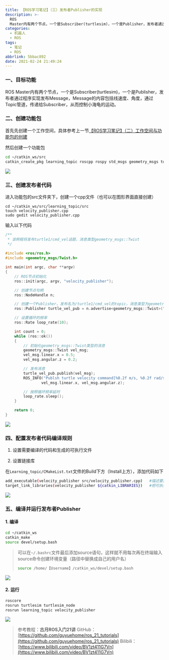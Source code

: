 ```yaml
---
title: 【ROS学习笔记】（三）发布者Publisher的实现
description: >-
  ROS
  Master内有两个节点，一个是Subscriber(turtlesim)，一个是Publisher，发布者通过程序实现发布Message，Message的内容包括线速度、角度，通过Topic管道，传递给Subscriber，从而控制小海龟的运动。
categories:
  - 机器人
  - ROS
tags:
  - 笔记
  - ROS
abbrlink: 5bbac892
date: 2021-02-24 21:49:24
---
```


### 一、目标功能

ROS Master内有两个节点，一个是Subscriber(turtlesim)，一个是Publisher，发布者通过程序实现发布Message，Message的内容包括线速度、角度，通过Topic管道，传递给Subscriber，从而控制小海龟的运动。

### 二、创建功能包

首先先创建一个工作空间，具体参考上一节[【ROS学习笔记】（二）工作空间与功能包的创建](https://blog.csdn.net/weixin_44543463/article/details/113985223)

然后创建一个功能包

```bash
cd ~/catkin_ws/src
catkin_create_pkg learning_topic roscpp rospy std_msgs geometry_msgs turtlesim
```
![](https://img.mahaofei.com/img/202112231647709-ros-notes3-1.png)

### 三、创建发布者代码

进入功能包的src文件夹下，创建一个cpp文件（也可以在图形界面直接创建）

```
cd ~/catkin_ws/src/learning_topic/src
touch velocity_publisher.cpp
sudo gedit velocity_publisher.cpp
```

输入以下代码

```c
/**
 * 该例程将发布turtle1/cmd_vel话题，消息类型geometry_msgs::Twist
 */
 
#include <ros/ros.h>
#include <geometry_msgs/Twist.h>

int main(int argc, char **argv)
{
	// ROS节点初始化
	ros::init(argc, argv, "velocity_publisher");

	// 创建节点句柄
	ros::NodeHandle n;

	// 创建一个Publisher，发布名为/turtle1/cmd_vel的topic，消息类型为geometry_msgs::Twist，队列长度10
	ros::Publisher turtle_vel_pub = n.advertise<geometry_msgs::Twist>("/turtle1/cmd_vel", 10);

	// 设置循环的频率
	ros::Rate loop_rate(10);

	int count = 0;
	while (ros::ok())
	{
	    // 初始化geometry_msgs::Twist类型的消息
		geometry_msgs::Twist vel_msg;
		vel_msg.linear.x = 0.5;
		vel_msg.angular.z = 0.2;

	    // 发布消息
		turtle_vel_pub.publish(vel_msg);
		ROS_INFO("Publsh turtle velocity command[%0.2f m/s, %0.2f rad/s]", 
				vel_msg.linear.x, vel_msg.angular.z);

	    // 按照循环频率延时
	    loop_rate.sleep();
	}

	return 0;
}
```
![](https://img.mahaofei.com/img/202112231647723-ros-notes3-2.png)

### 四、配置发布者代码编译规则

1. 设置需要编译的代码和生成的可执行文件

2. 设置链接库

在`Learning_topic/CMakeList.txt`文件的Build下方（Install上方），添加代码如下

```bash
add_executable(velocity_publisher src/velocity_publisher.cpp)	#描述要把哪个程序文件编译成哪个可执行文件
target_link_libraries(velocity_publisher ${catkin_LIBRARIES})	#把可执行文件和库做链接
```
![](https://img.mahaofei.com/img/202112231648236-ros-notes3-3.png)

### 五、编译并运行发布者Publisher

#### 1. 编译

```bash
cd ~/catkin_ws
catkin_make
source devel/setup.bash
```

> 可以在`~/.bashrc`文件最后添加source语句，这样就不用每次再在终端输入source命令创建环境变量（路径中替换成自己的用户名）
> ```bash
> source /home/【Username】/catkin_ws/devel/setup.bash
> ```

![](https://img.mahaofei.com/img/202112231648682-ros-notes3-4.png)
#### 2. 运行

```bash
roscore
rosrun turtlesim turtlesim_node
rosrun learning_topic velocity_publisher
```

![](https://img.mahaofei.com/img/202112231648643-ros-notes3-5.png)
>参考教程：**古月ROS入门21讲**
>GitHub：[https://github.com/guyuehome/ros_21_tutorials](https://github.com/guyuehome/ros_21_tutorials)
>Bilibili：[https://www.bilibili.com/video/BV1zt411G7Vn](https://www.bilibili.com/video/BV1zt411G7Vn)